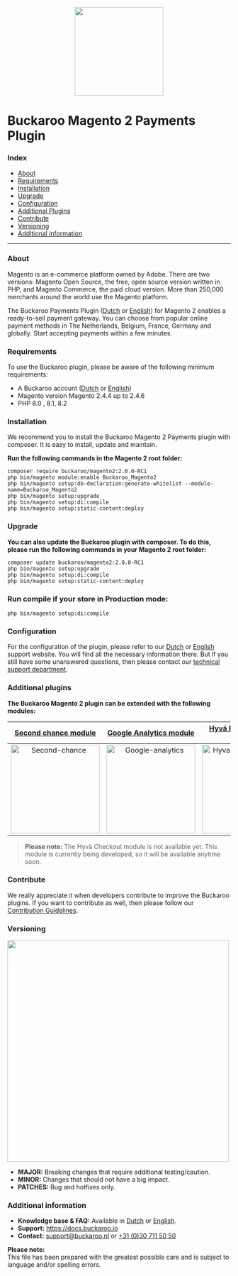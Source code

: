 <p align="center">
  <img src="https://github.com/buckaroo-it/Magento2/assets/106905746/904925b3-4a32-4b17-b692-1e23e4370fd8" width="200px" position="center">
</p>

# Buckaroo Magento 2 Payments Plugin

### Index
- [About](#about)
- [Requirements](#requirements)
- [Installation](#installation)
- [Upgrade](#upgrade)
- [Configuration](#configuration)
- [Additional Plugins](#additional-plugins)
- [Contribute](#contribute)
- [Versioning](#versioning)
- [Additional information](#additional-information)
---

### About

Magento is an e-commerce platform owned by Adobe. There are two versions: Magento Open Source, the free, open source version written in PHP, and Magento Commerce, the paid cloud version.
More than 250,000 merchants around the world use the Magento platform.

The Buckaroo Payments Plugin ([Dutch](https://docs.buckaroo.io/docs/nl/magento-20) or [English](https://docs.buckaroo.io/docs/magento-20)) for Magento 2 enables a ready-to-sell payment gateway. You can choose from popular online payment methods in The Netherlands, Belgium, France, Germany and globally.
Start accepting payments within a few minutes.

### Requirements

To use the Buckaroo plugin, please be aware of the following minimum requirements:
- A Buckaroo account ([Dutch](https://www.buckaroo.nl/start) or [English](https://www.buckaroo.eu/solutions/request-form))
- Magento version Magento 2.4.4 up to 2.4.6
- PHP 8.0 , 8.1, 8.2

### Installation

We recommend you to install the Buckaroo Magento 2 Payments plugin with composer. It is easy to install, update and maintain.

**Run the following commands in the Magento 2 root folder:**
```
composer require buckaroo/magento2:2.0.0-RC1
php bin/magento module:enable Buckaroo_Magento2
php bin/magento setup:db-declaration:generate-whitelist --module-name=Buckaroo_Magento2
php bin/magento setup:upgrade
php bin/magento setup:di:compile
php bin/magento setup:static-content:deploy
```

### Upgrade

**You can also update the Buckaroo plugin with composer.
To do this, please run the following commands in your Magento 2 root folder:**

```
composer update buckaroo/magento2:2.0.0-RC1
php bin/magento setup:upgrade
php bin/magento setup:di:compile
php bin/magento setup:static-content:deploy
```

### Run compile if your store in Production mode:
````
php bin/magento setup:di:compile
````

### Configuration

For the configuration of the plugin, please refer to our [Dutch](https://docs.buckaroo.io/docs/nl/magento-20-configuratie) or [English](https://docs.buckaroo.io/docs/magento-20-configuration) support website.
You will find all the necessary information there. But if you still have some unanswered questions, then please contact our [technical support department](mailto:support@buckaroo.nl).

### Additional plugins

<b>The Buckaroo Magento 2 plugin can be extended with the following modules:</b>

| [Second chance module](https://github.com/buckaroo-it/Magento2_SecondChance)   | [Google Analytics module](https://github.com/buckaroo-it/Magento2_Analytics)   | [Hyvä React Checkout module](https://github.com/buckaroo-it/Magento2_Hyva) | [Hyvä Checkout module](https://github.com/buckaroo-it/Magento2_Hyva_Checkout)<br>[In Development]    | [GraphQL]()   |
:-------------------------:|:-------------------------:|:-------------------------:|:-------------------------:|:-------------------------:|
[<img src="https://github.com/buckaroo-it/Magento2/assets/105488705/68ba0c08-1162-44c6-a18a-8734692b8b02" alt="Second-chance" width="200"/>](https://github.com/buckaroo-it/Magento2_SecondChance)|  [<img src="https://github.com/buckaroo-it/Magento2/assets/105488705/1c6e9345-a0ff-46cf-be31-d1c17e69fd90" alt="Google-analytics" width="200"/>](https://github.com/buckaroo-it/Magento2_Analytics)| [<img src="https://github.com/buckaroo-it/Magento2/assets/105488705/11953f16-3f5d-4c10-bb6b-f9a949a97a7a" alt="Hyva-react-checkout" width="200"/>](https://github.com/buckaroo-it/Magento2_Hyva) | [<img src="https://github.com/buckaroo-it/Magento2/assets/105488705/b00d2fcd-2458-4a8b-ab1f-e85d678a0008" alt="Hyva-checkout" width="200"/>](https://github.com/buckaroo-it/Magento2_Hyva_Checkout) | [<img src="https://github.com/buckaroo-it/Magento2/assets/105488705/8611dfeb-bb84-4ba6-ab72-7b6459143dff" alt="GraphQL" width="200"/>](https://github.com/buckaroo-it/Magento2_GraphQL) |

> **Please note:**
> The Hyvä Checkout module is not available yet. This module is currently being developed, so it will be available anytime soon.


### Contribute

We really appreciate it when developers contribute to improve the Buckaroo plugins.
If you want to contribute as well, then please follow our [Contribution Guidelines](CONTRIBUTING.md).

### Versioning 
<p align="left">
  <img src="https://www.buckaroo.nl/media/3480/magento_versioning.png" width="500px" position="center">
</p>

- **MAJOR:** Breaking changes that require additional testing/caution.
- **MINOR:** Changes that should not have a big impact.
- **PATCHES:** Bug and hotfixes only.

### Additional information
- **Knowledge base & FAQ:** Available in [Dutch](https://docs.buckaroo.io/docs/nl/magento-20) or [English](https://docs.buckaroo.io/docs/magento-20).
- **Support:** https://docs.buckaroo.io
- **Contact:** [support@buckaroo.nl](mailto:support@buckaroo.nl) or [+31 (0)30 711 50 50](tel:+310307115050)

<b>Please note:</b><br>
This file has been prepared with the greatest possible care and is subject to language and/or spelling errors.
